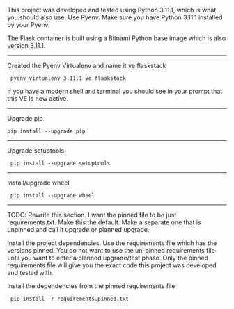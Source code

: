 This project was developed and tested using Python 3.11.1, which is what you should also use.
Use Pyenv. Make sure you have Python 3.11.1 installed by your Pyenv.

The Flask container is built using a Bitnami Python base image which is also version 3.11.1.


----

Created the Pyenv Virtualenv and name it ve.flaskstack

     pyenv virtualenv 3.11.1 ve.flaskstack

If you have a modern shell and terminal you should see in your prompt that this VE is now active.

----

Upgrade pip

    pip install --upgrade pip

----

Upgrade setuptools

     pip install --upgrade setuptools

----

Install/upgrade wheel

     pip install --upgrade wheel

----

TODO: Rewrite this section. I want the pinned file to be just requirements.txt.
Make this the default. Make a separate one that is unpinned and call it upgrade or planned upgrade.

Install the project dependencies. Use the requirements file which has the versions pinned.
You do not want to use the un-pinned requirements file until you want to enter a planned upgrade/test phase.
Only the pinned requirements file will give you the exact code this project was developed and tested with.

Install the dependencies from the pinned requirements file

     pip install -r requirements.pinned.txt


